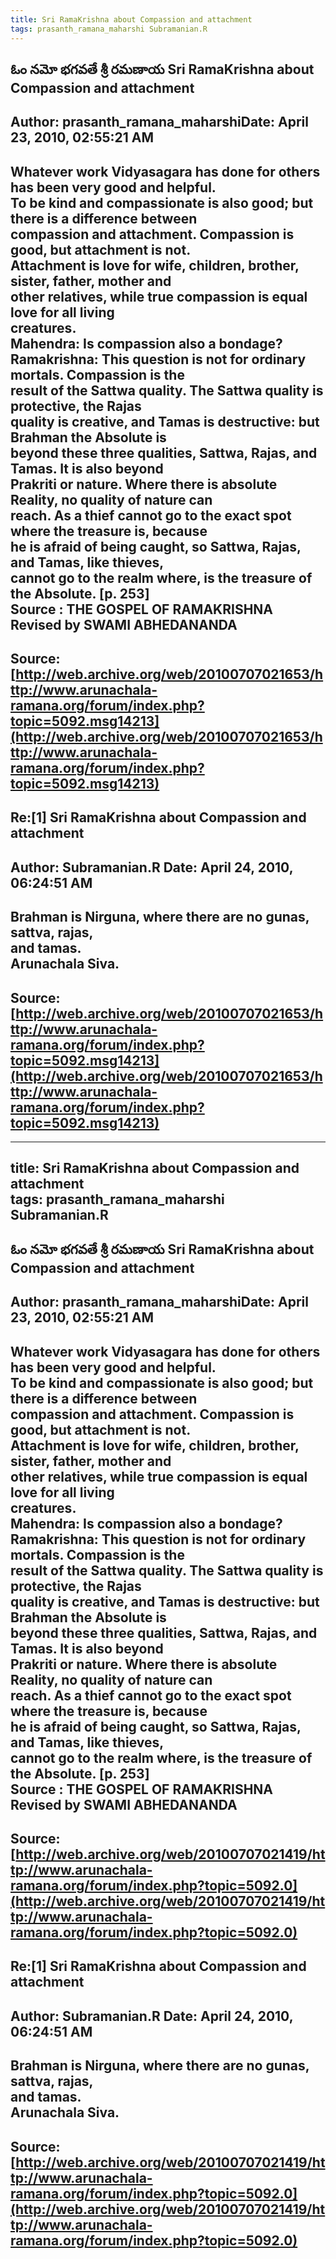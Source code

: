 ```yaml
--- 
title: Sri RamaKrishna about Compassion and attachment   
tags: prasanth_ramana_maharshi Subramanian.R  
---  
```

## ఓం నమో భగవతే శ్రీ రమణాయ Sri RamaKrishna about Compassion and attachment  
Author: prasanth_ramana_maharshiDate: April 23, 2010, 02:55:21 AM  
---  
Whatever work Vidyasagara has done for others has been very good and helpful.  
To be kind and compassionate is also good; but there is a difference between  
compassion and attachment. **Compassion is good, but attachment is not.  
Attachment is love for wife, children, brother, sister, father, mother and  
other relatives, while true compassion is equal love for all living  
creatures.**   
Mahendra: Is compassion also a bondage?   
Ramakrishna: This question is not for ordinary mortals. **Compassion is the  
result of the Sattwa quality. The Sattwa quality is protective, the Rajas  
quality is creative, and Tamas is destructive: but Brahman the Absolute is  
beyond these three qualities, Sattwa, Rajas, and Tamas.** It is also beyond  
Prakriti or nature. Where there is absolute Reality, no quality of nature can  
reach. As a thief cannot go to the exact spot where the treasure is, because  
he is afraid of being caught, so Sattwa, Rajas, and Tamas, like thieves,  
cannot go to the realm where, is the treasure of the Absolute. [p. 253]   
 **Source** : THE GOSPEL OF RAMAKRISHNA Revised by SWAMI ABHEDANANDA
 ---  
Source:[http://web.archive.org/web/20100707021653/http://www.arunachala-ramana.org/forum/index.php?topic=5092.msg14213](http://web.archive.org/web/20100707021653/http://www.arunachala-ramana.org/forum/index.php?topic=5092.msg14213)   
---  

## Re:[1] Sri RamaKrishna about Compassion and attachment  
Author: Subramanian.R       Date: April 24, 2010, 06:24:51 AM  
---  
Brahman is Nirguna, where there are no gunas, sattva, rajas,   
and tamas.   
Arunachala Siva.
 ---  
Source:[http://web.archive.org/web/20100707021653/http://www.arunachala-ramana.org/forum/index.php?topic=5092.msg14213](http://web.archive.org/web/20100707021653/http://www.arunachala-ramana.org/forum/index.php?topic=5092.msg14213)   
---  

--- 
title: Sri RamaKrishna about Compassion and attachment   
tags: prasanth_ramana_maharshi Subramanian.R  
---  
## ఓం నమో భగవతే శ్రీ రమణాయ Sri RamaKrishna about Compassion and attachment  
Author: prasanth_ramana_maharshiDate: April 23, 2010, 02:55:21 AM  
---  
Whatever work Vidyasagara has done for others has been very good and helpful.  
To be kind and compassionate is also good; but there is a difference between  
compassion and attachment. **Compassion is good, but attachment is not.  
Attachment is love for wife, children, brother, sister, father, mother and  
other relatives, while true compassion is equal love for all living  
creatures.**   
Mahendra: Is compassion also a bondage?   
Ramakrishna: This question is not for ordinary mortals. **Compassion is the  
result of the Sattwa quality. The Sattwa quality is protective, the Rajas  
quality is creative, and Tamas is destructive: but Brahman the Absolute is  
beyond these three qualities, Sattwa, Rajas, and Tamas.** It is also beyond  
Prakriti or nature. Where there is absolute Reality, no quality of nature can  
reach. As a thief cannot go to the exact spot where the treasure is, because  
he is afraid of being caught, so Sattwa, Rajas, and Tamas, like thieves,  
cannot go to the realm where, is the treasure of the Absolute. [p. 253]   
 **Source** : THE GOSPEL OF RAMAKRISHNA Revised by SWAMI ABHEDANANDA
 ---  
Source:[http://web.archive.org/web/20100707021419/http://www.arunachala-ramana.org/forum/index.php?topic=5092.0](http://web.archive.org/web/20100707021419/http://www.arunachala-ramana.org/forum/index.php?topic=5092.0)   
---  

## Re:[1] Sri RamaKrishna about Compassion and attachment  
Author: Subramanian.R       Date: April 24, 2010, 06:24:51 AM  
---  
Brahman is Nirguna, where there are no gunas, sattva, rajas,   
and tamas.   
Arunachala Siva.
 ---  
Source:[http://web.archive.org/web/20100707021419/http://www.arunachala-ramana.org/forum/index.php?topic=5092.0](http://web.archive.org/web/20100707021419/http://www.arunachala-ramana.org/forum/index.php?topic=5092.0)   
---  

